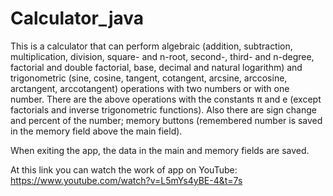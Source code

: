 # Calculator_java
This is a calculator 
that can perform algebraic (addition, subtraction, multiplication, division, square- and n-root, second-, third- and n-degree, factorial and double factorial, base, decimal and natural logarithm)
and trigonometric (sine, cosine, tangent, cotangent, arcsine, arccosine, arctangent, arccotangent) operations with two numbers or with one number. 
There are the above operations with the constants π and e (except factorials and inverse trigonometric functions).
Also there are sign change and percent of the number; memory buttons (remembered number is saved in the memory field above the main field).

When exiting the app, the data in the main and memory fields are saved.

At this link you can watch the work of app on YouTube: https://www.youtube.com/watch?v=L5mYs4yBE-4&t=7s

